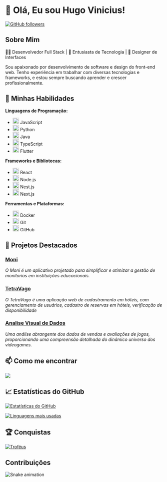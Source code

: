 # 👋 Olá, Eu sou Hugo Vinicius!

[![GitHub followers](https://img.shields.io/github/followers/HugoViniciusSF?style=social)](https://github.com/HugoViniciusSF)

## Sobre Mim

👨‍💻 Desenvolvedor Full Stack | 🚀 Entusiasta de Tecnologia | 🎨 Designer de Interfaces

Sou apaixonado por desenvolvimento de software e design do front-end web. Tenho experiência em trabalhar com diversas tecnologias e frameworks, e estou sempre buscando aprender e crescer profissionalmente.

## 🚀 Minhas Habilidades

**Linguagens de Programação:**
- <img src="https://cdn.jsdelivr.net/gh/devicons/devicon@latest/icons/javascript/javascript-plain.svg" width="20" height="20"/>  JavaScript
- <img src="https://cdn.jsdelivr.net/gh/devicons/devicon@latest/icons/python/python-original.svg" width="20" height="20"/> Python
- <img src="https://cdn.jsdelivr.net/gh/devicons/devicon@latest/icons/java/java-original-wordmark.svg" width="20" height="20"/> Java 
- <img src="https://cdn.jsdelivr.net/gh/devicons/devicon@latest/icons/typescript/typescript-plain.svg" width="20" height="20"/> TypeScript
- <img src="https://cdn.jsdelivr.net/gh/devicons/devicon@latest/icons/flutter/flutter-original.svg" width="20" height="20"/> Flutter
         
          
          
**Frameworks e Bibliotecas:**
- <img src="https://cdn.jsdelivr.net/gh/devicons/devicon@latest/icons/react/react-original.svg" width="20" height="20"/> React
- <img src="https://cdn.jsdelivr.net/gh/devicons/devicon@latest/icons/nodejs/nodejs-original-wordmark.svg" width="20" height="20"/> Node.js
- <img src="https://cdn.jsdelivr.net/gh/devicons/devicon@latest/icons/nestjs/nestjs-original.svg" width="20" height="20"/> Nest.js
- <img src="https://cdn.jsdelivr.net/gh/devicons/devicon@latest/icons/nextjs/nextjs-original.svg" width="20" height="20"/> Next.js

**Ferramentas e Plataformas:**
- <img src="https://cdn.jsdelivr.net/gh/devicons/devicon@latest/icons/docker/docker-original.svg" width="20" height="20"/> Docker
- <img src="https://cdn.jsdelivr.net/gh/devicons/devicon@latest/icons/git/git-original.svg" width="20" height="20"/> Git
- <img src="https://cdn.jsdelivr.net/gh/devicons/devicon@latest/icons/github/github-original.svg" width="20" height="20"/> GitHub


## 🌟 Projetos Destacados

### [Moni](https://github.com/HugoViniciusSF/PDS)
_O Moni é um aplicativo projetado para simplificar e otimizar a gestão de monitorias em instituições educacionais._


### [TetraVago](https://github.com/GustavoRocha3264/tetravago)
_O TetraVago é uma aplicação web de cadastramento em hóteis, com gerenciamento de usuários, cadastro de reservas em hóteis, verificação de disponibilidade_


### [Analise Visual de Dados](https://github.com/HugoViniciusSF/AVD)
_Uma análise abrangente dos dados de vendas e avaliações de jogos, proporcionando uma compreensão detalhada do dinâmico universo dos videogames._

## 📫 Como me encontrar
<a href="https://www.linkedin.com/in/hugo-vinicius-33452830b" target="_blank"><img loading="lazy" src="https://img.shields.io/badge/-LinkedIn-%230077B5?style=for-the-badge&logo=linkedin&logoColor=white" target="_blank"></a>   

## 📈 Estatísticas do GitHub

[![Estatísticas do GitHub](https://github-readme-stats.vercel.app/api?username=HugoViniciusSF&show_icons=true&theme=radical)](https://github.com/HugoViniciusSF)

[![Linguagens mais usadas](https://github-readme-stats.vercel.app/api/top-langs/?username=HugoViniciusSF&layout=compact&theme=radical)](https://github.com/HugoViniciusSF)

## 🏆 Conquistas

[![Troféus](https://github-profile-trophy.vercel.app/?username=HugoViniciusSF&theme=radical)](https://github.com/HugoViniciusSF)

## Contribuições

![Snake animation](https://github.com/HugoViniciusSF/HugoViniciusSF/blob/output/github-contribution-grid-snake.svg)
